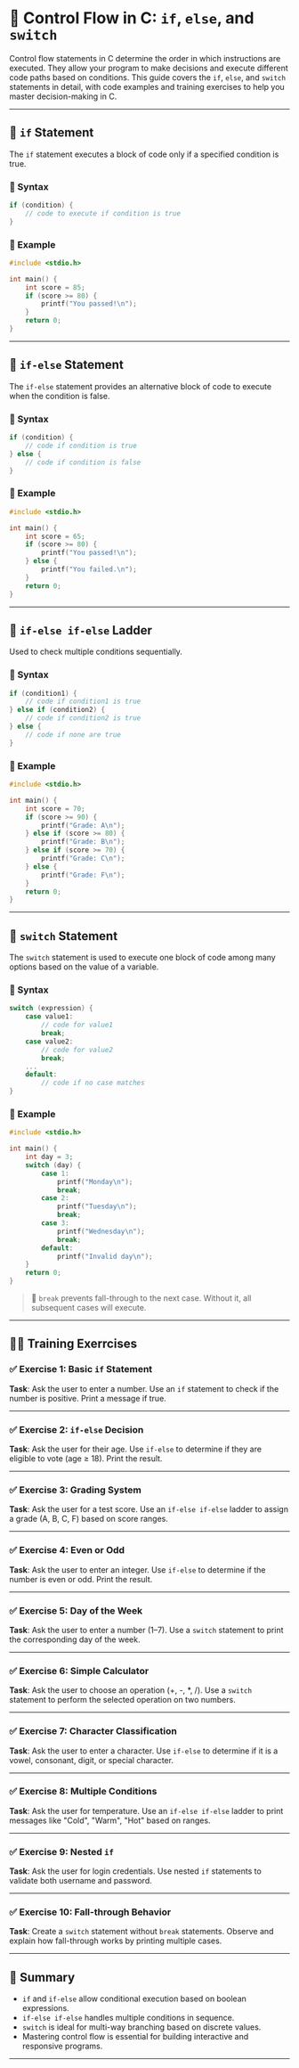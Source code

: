 # 🔀 Control Flow in C: `if`, `else`, and `switch`

Control flow statements in C determine the order in which instructions are executed. They allow your program to make decisions and execute different code paths based on conditions. This guide covers the `if`, `else`, and `switch` statements in detail, with code examples and training exercises to help you master decision-making in C.

---

## 🧠 `if` Statement

The `if` statement executes a block of code only if a specified condition is true.

### 🔹 Syntax
```c
if (condition) {
    // code to execute if condition is true
}
```

### 🔹 Example
```c
#include <stdio.h>

int main() {
    int score = 85;
    if (score >= 80) {
        printf("You passed!\n");
    }
    return 0;
}
```

---

## 🔁 `if-else` Statement

The `if-else` statement provides an alternative block of code to execute when the condition is false.

### 🔹 Syntax
```c
if (condition) {
    // code if condition is true
} else {
    // code if condition is false
}
```

### 🔹 Example
```c
#include <stdio.h>

int main() {
    int score = 65;
    if (score >= 80) {
        printf("You passed!\n");
    } else {
        printf("You failed.\n");
    }
    return 0;
}
```

---

## 🔄 `if-else if-else` Ladder

Used to check multiple conditions sequentially.

### 🔹 Syntax
```c
if (condition1) {
    // code if condition1 is true
} else if (condition2) {
    // code if condition2 is true
} else {
    // code if none are true
}
```

### 🔹 Example
```c
#include <stdio.h>

int main() {
    int score = 70;
    if (score >= 90) {
        printf("Grade: A\n");
    } else if (score >= 80) {
        printf("Grade: B\n");
    } else if (score >= 70) {
        printf("Grade: C\n");
    } else {
        printf("Grade: F\n");
    }
    return 0;
}
```

---

## 🔘 `switch` Statement

The `switch` statement is used to execute one block of code among many options based on the value of a variable.

### 🔹 Syntax
```c
switch (expression) {
    case value1:
        // code for value1
        break;
    case value2:
        // code for value2
        break;
    ...
    default:
        // code if no case matches
}
```

### 🔹 Example
```c
#include <stdio.h>

int main() {
    int day = 3;
    switch (day) {
        case 1:
            printf("Monday\n");
            break;
        case 2:
            printf("Tuesday\n");
            break;
        case 3:
            printf("Wednesday\n");
            break;
        default:
            printf("Invalid day\n");
    }
    return 0;
}
```

> 🔹 `break` prevents fall-through to the next case. Without it, all subsequent cases will execute.

---

## 🧑‍💻 Training Exerrcises

### ✅ Exercise 1: Basic `if` Statement
**Task**: Ask the user to enter a number. Use an `if` statement to check if the number is positive. Print a message if true.

---

### ✅ Exercise 2: `if-else` Decision
**Task**: Ask the user for their age. Use `if-else` to determine if they are eligible to vote (age ≥ 18). Print the result.

---

### ✅ Exercise 3: Grading System
**Task**: Ask the user for a test score. Use an `if-else if-else` ladder to assign a grade (A, B, C, F) based on score ranges.

---

### ✅ Exercise 4: Even or Odd
**Task**: Ask the user to enter an integer. Use `if-else` to determine if the number is even or odd. Print the result.

---

### ✅ Exercise 5: Day of the Week
**Task**: Ask the user to enter a number (1–7). Use a `switch` statement to print the corresponding day of the week.

---

### ✅ Exercise 6: Simple Calculator
**Task**: Ask the user to choose an operation (+, -, *, /). Use a `switch` statement to perform the selected operation on two numbers.

---

### ✅ Exercise 7: Character Classification
**Task**: Ask the user to enter a character. Use `if-else` to determine if it is a vowel, consonant, digit, or special character.

---

### ✅ Exercise 8: Multiple Conditions
**Task**: Ask the user for temperature. Use an `if-else if-else` ladder to print messages like "Cold", "Warm", "Hot" based on ranges.

---

### ✅ Exercise 9: Nested `if`
**Task**: Ask the user for login credentials. Use nested `if` statements to validate both username and password.

---

### ✅ Exercise 10: Fall-through Behavior
**Task**: Create a `switch` statement without `break` statements. Observe and explain how fall-through works by printing multiple cases.

---

## 🧭 Summary

- `if` and `if-else` allow conditional execution based on boolean expressions.
- `if-else if-else` handles multiple conditions in sequence.
- `switch` is ideal for multi-way branching based on discrete values.
- Mastering control flow is essential for building interactive and responsive programs.

---

